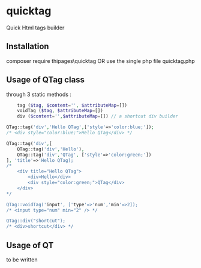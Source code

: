 # quicktag
Quick Html tags builder

## Installation
composer require thipages\quicktag OR use the single php file quicktag.php

## Usage of QTag class
through 3 static methods :
```php
    tag ($tag, $content='', $attributeMap=[])
    voidTag ($tag, $attributeMap=[])
    div ($content='',$attributeMap=[]) // a shortcut div builder
```


```php
QTag::tag('div','Hello QTag',['style'=>'color:blue;']);
/* <div style="color:blue;">Hello QTag</div> */

QTag::tag('div',[
    QTag::tag('div','Hello'),
    QTag::tag('div','QTag', ['style'=>'color:green;'])
], 'title'=>'Hello QTag);
/*
    <div title="Hello QTag">
        <div>Hello</div>
        <div style="color:green;">QTag</div>
    </div>
*/

QTag::voidTag('input', ['type'=>'num','min'=>2]);
/* <input type="num" min="2" /> */

QTag::div("shortcut");
/* <div>shortcut</div> */
```

## Usage of QT
to be written
